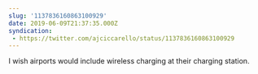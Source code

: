 ```yaml
---
slug: '1137836160863100929'
date: 2019-06-09T21:37:35.000Z
syndication:
 - https://twitter.com/ajciccarello/status/1137836160863100929
---
```


I wish airports would include wireless charging at their charging station.
